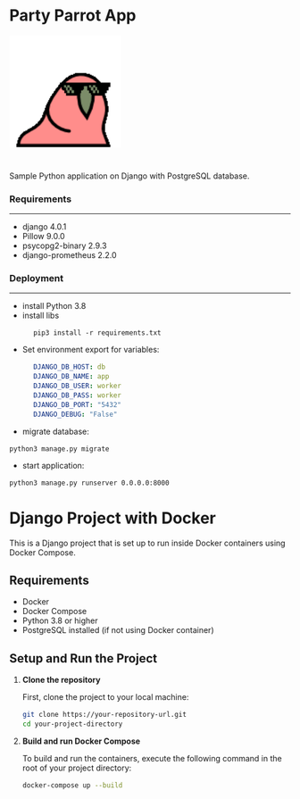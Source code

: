 <h1>Party Parrot App</h1>

<img src='media/images/party-parrot.gif' alt='parrot' height="200" width="200">
<br>
<br>
<h3></h3>

Sample Python application on Django with PostgreSQL database.

<h3>Requirements</h3>

____


- django 4.0.1
- Pillow 9.0.0
- psycopg2-binary 2.9.3
- django-prometheus 2.2.0

<h3>Deployment</h3>

____



- install Python 3.8
- install libs 
```shell
      pip3 install -r requirements.txt
```

* Set environment export for variables:
```yaml
      DJANGO_DB_HOST: db
      DJANGO_DB_NAME: app
      DJANGO_DB_USER: worker
      DJANGO_DB_PASS: worker
      DJANGO_DB_PORT: "5432"
      DJANGO_DEBUG: "False"
```


* migrate database:
```shell
python3 manage.py migrate
```

* start application:
```shell
python3 manage.py runserver 0.0.0.0:8000
```



# Django Project with Docker

This is a Django project that is set up to run inside Docker containers using Docker Compose.

## Requirements

- Docker
- Docker Compose
- Python 3.8 or higher
- PostgreSQL installed (if not using Docker container)

## Setup and Run the Project

1. **Clone the repository**

   First, clone the project to your local machine:

   ```bash
   git clone https://your-repository-url.git
   cd your-project-directory
   ```

2. **Build and run Docker Compose**

   To build and run the containers, execute the following command in the root of your project directory:

   ```bash
   docker-compose up --build
   ```
